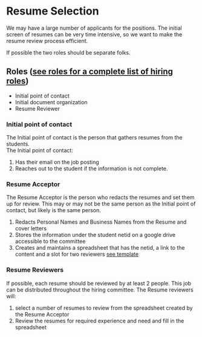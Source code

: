 # Resume Selection
We may have a large number of applicants for the positions. The initial screen of resumes can be very time intensive, so we want to make the resume review process efficient.  

If possible the two roles should be separate folks.

## Roles ([see roles for a complete list of hiring roles](https://github.com/pulibrary/pul-it-handbook/blob/main/student-software-developers/administration-handbook/roles.md))
 * Initial point of contact 
 * Initial document organization
 * Resume Reviewer

### Initial point of contact
The Initial point of contact is the person that gathers resumes from the students.  
The Initial point of contact: 
   1. Has their email on the job posting
   1. Reaches out to the student if the information is not complete.

### Resume Acceptor
The Resume Acceptor is the person who redacts the resumes and set them up for review.  This may or may not be the same person as the Initial point of contact, but likely is the same person.
   1. Redacts Personal Names and Business Names from the Resume and cover letters
   1. Stores the information under the student netid on a google drive accessible to the committee
   1. Creates and maintains a spreadsheet that has the netid, a link to the content and a slot for two reviewers [see template](https://docs.google.com/spreadsheets/d/1rw_kw7psuiWlvJtjbfwyXjWxPsyfNCqSIWafj4Gm5YE/edit#gid=0) 

### Resume Reviewers
If possible, each resume should be reviewed by at least 2 people. This job can be distributed throughout the hiring committee. The Resume reviewers will:
  1. select a number of resumes to review from the spreadsheet created by the Resume Acceptor
  1. Review the resumes for required experience and need and fill in the spreadsheet 
